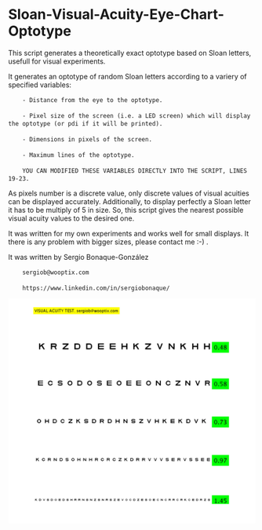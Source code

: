 # Sloan-Visual-Acuity-Eye-Chart-Optotype
This script generates a theoretically exact optotype based on Sloan letters, usefull for visual experiments.

It generates an optotype of random Sloan letters according to a variery of specified variables:

        - Distance from the eye to the optotype.
        
        - Pixel size of the screen (i.e. a LED screen) which will display the optotype (or pdi if it will be printed).
        
        - Dimensions in pixels of the screen.
        
        - Maximum lines of the optotype.
        
        YOU CAN MODIFIED THESE VARIABLES DIRECTLY INTO THE SCRIPT, LINES 19-23.
        
        
As pixels number is a discrete value, only discrete values of visual acuities can be displayed accurately. Additionally, to display perfectly a Sloan letter it has to be multiply of 5 in size. So, this script gives the nearest possible visual acuity values to the desired one.

It was written for my own experiments and works well for small displays. It there is any problem with bigger sizes, please contact me :-) .

It was written by Sergio Bonaque-González

        sergiob@wooptix.com
        
        https://www.linkedin.com/in/sergiobonaque/






![My image1](/imgs/figure1.jpg)   
